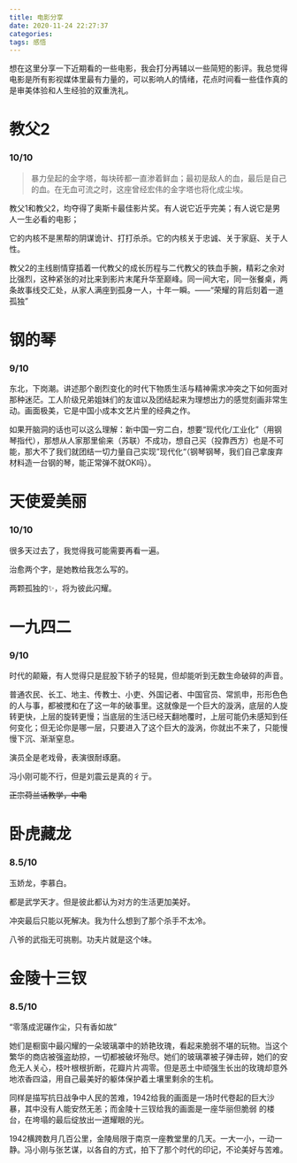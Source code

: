 ```yaml
---
title: 电影分享
date: 2020-11-24 22:27:37
categories: 
tags: 感悟
---
```


想在这里分享一下近期看的一些电影，我会打分再辅以一些简短的影评。我总觉得电影是所有影视媒体里最有力量的，可以影响人的情绪，花点时间看一些佳作真的是审美体验和人生经验的双重洗礼。

<!--more-->

# 教父2

### 10/10

> 暴力垒起的金字塔，每块砖都一直渗着鲜血；最初是敌人的血，最后是自己的血。在无血可流之时，这座曾经宏伟的金字塔也将化成尘埃。

教父1和教父2，均夺得了奥斯卡最佳影片奖。有人说它近乎完美；有人说它是男人一生必看的电影；

它的内核不是黑帮的阴谋诡计、打打杀杀。它的内核关于忠诚、关于家庭、关于人性。

教父2的主线剧情穿插着一代教父的成长历程与二代教父的铁血手腕，精彩之余对比强烈，这种紧张的对比来到影片末尾升华至巅峰。同一间大宅，同一张餐桌，两条故事线交汇处，从家人满座到孤身一人，十年一瞬。——“荣耀的背后刻着一道孤独”



# 钢的琴

### 9/10

东北，下岗潮。讲述那个剧烈变化的时代下物质生活与精神需求冲突之下如何面对那种迷茫。工人阶级兄弟姐妹们的友谊以及团结起来为理想出力的感觉刻画非常生动。画面极美，它是中国小成本文艺片里的经典之作。

如果开脑洞的话也可以这么理解：新中国一穷二白，想要“现代化/工业化”（用钢琴指代），那想从人家那里偷来（苏联）不成功，想自己买（投靠西方）也是不可能，那大不了我们就团结一切力量自己实现”现代化“（钢琴钢琴，我们自己拿废弃材料造一台钢的琴，能正常弹不就OK吗）。



# 天使爱美丽

### 10/10

很多天过去了，我觉得我可能需要再看一遍。

治愈两个字，是她教给我怎么写的。

两颗孤独的✨，将为彼此闪耀。

# 一九四二

### 9/10

时代的颠簸，有人觉得只是屁股下轿子的轻晃，但却能听到无数生命破碎的声音。

普通农民、长工、地主、传教士、小吏、外国记者、中国官员、常凯申，形形色色的人与事，都被搅和在了这一年的破事里。这就像是一个巨大的漩涡，底层的人旋转更快，上层的旋转更慢；当底层的生活已经天翻地覆时，上层可能仍未感知到任何变化；但无论你是哪一层，只要进入了这个巨大的漩涡，你就出不来了，只能慢慢下沉、渐渐窒息。

演员全是老戏骨，表演很耐琢磨。

冯小刚可能不行，但是刘震云是真的彳亍。

~~正宗荷兰话教学，中嘞~~

# 卧虎藏龙

### 8.5/10

玉娇龙，李慕白。

都是武学天才。但是彼此都认为对方的生活更加美好。

冲突最后只能以死解决。我为什么想到了那个杀手不太冷。

八爷的武指无可挑剔。功夫片就是这个味。

# 金陵十三钗

### 8.5/10

“零落成泥碾作尘，只有香如故”

她们是橱窗中最闪耀的一朵玻璃罩中的娇艳玫瑰，看起来脆弱不堪的玩物。当这个繁华的商店被强盗劫掠，一切都被破坏殆尽。她们的玻璃罩被子弹击碎，她们的安危无人关心，枝叶根根折断，花瓣片片凋零。但是恶土中顽强生长出的玫瑰却意外地浓香四溢，用自己最美好的躯体保护着土壤里剩余的生机。

同样是描写抗日战争中人民的苦难，1942给我的画面是一场时代卷起的巨大沙暴，其中没有人能安然无恙；而金陵十三钗给我的画面是一座华丽但脆弱 的楼台，在垮塌的最后绽放出一道耀眼的光。

1942横跨数月几百公里，金陵局限于南京一座教堂里的几天。一大一小，一动一静。冯小刚与张艺谋，以各自的方式，拍下了那个时代的印记，不论美好与苦难。